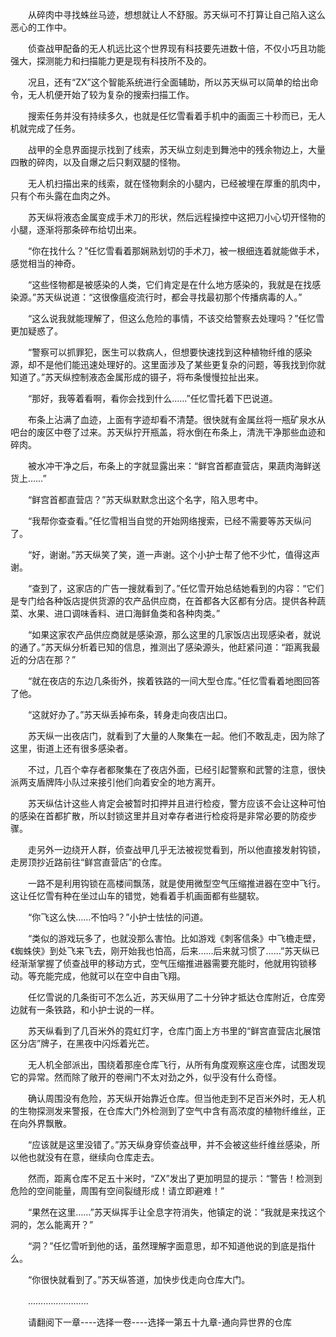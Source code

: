 <div class="read-content j_readContent" id="">
                <p>　　从碎肉中寻找蛛丝马迹，想想就让人不舒服。苏天纵可不打算让自己陷入这么恶心的工作中。<p>　　侦查战甲配备的无人机远比这个世界现有科技要先进数十倍，不仅小巧且功能强大，探测能力和扫描能力更是现有科技所不及的。<p>　　况且，还有“ZX”这个智能系统进行全面辅助，所以苏天纵可以简单的给出命令，无人机便开始了较为复杂的搜索扫描工作。<p>　　搜索任务并没有持续多久，也就是任忆雪看着手机中的画面三十秒而已，无人机就完成了任务。<p>　　战甲的全息界面提示找到了线索，苏天纵立刻走到舞池中的残余物边上，大量四散的碎肉，以及自爆之后只剩双腿的怪物。<p>　　无人机扫描出来的线索，就在怪物剩余的小腿内，已经被埋在厚重的肌肉中，只有个布头露在血肉之外。<p>　　苏天纵将液态金属变成手术刀的形状，然后远程操控中这把刀小心切开怪物的小腿，逐渐将那条碎布给切出来。<p>　　“你在找什么？”任忆雪看着那娴熟划切的手术刀，被一根细连着就能做手术，感觉相当的神奇。<p>　　“这些怪物都是被感染的人类，它们肯定是在什么地方感染的，我就是在找感染源。”苏天纵说道：“这很像瘟疫流行时，都会寻找最初那个传播病毒的人。”<p>　　“这么说我就能理解了，但这么危险的事情，不该交给警察去处理吗？”任忆雪更加疑惑了。<p>　　“警察可以抓罪犯，医生可以救病人，但想要快速找到这种植物纤维的感染源，却不是他们能迅速处理好的。这里面涉及了某些更复杂的问题，等我找到你就知道了。”苏天纵控制液态金属形成的镊子，将布条慢慢拉扯出来。<p>　　“那好，我等着看啊，看你会找到什么……”任忆雪托着下巴说道。<p>　　布条上沾满了血迹，上面有字迹却看不清楚。很快就有金属丝将一瓶矿泉水从吧台的废区中卷了过来。苏天纵拧开瓶盖，将水倒在布条上，清洗干净那些血迹和碎肉。<p>　　被水冲干净之后，布条上的字就显露出来：“鲜宫首都直营店，果蔬肉海鲜送货上……”<p>　　“鲜宫首都直营店？”苏天纵默默念出这个名字，陷入思考中。<p>　　“我帮你查查看。”任忆雪相当自觉的开始网络搜索，已经不需要等苏天纵问了。<p>　　“好，谢谢。”苏天纵笑了笑，道一声谢。这个小护士帮了他不少忙，值得这声谢。<p>　　“查到了，这家店的广告一搜就看到了。”任忆雪开始总结她看到的内容：“它们是专门给各种饭店提供货源的农产品供应商，在首都各大区都有分店。提供各种蔬菜、水果、进口调味香料、进口海鲜鱼类和各种肉类。”<p>　　“如果这家农产品供应商就是感染源，那么这里的几家饭店出现感染者，就说的通了。”苏天纵分析着已知的信息，推测出了感染源头，他赶紧问道：“距离我最近的分店在那？”<p>　　“就在夜店的东边几条街外，挨着铁路的一间大型仓库。”任忆雪看着地图回答了他。<p>　　“这就好办了。”苏天纵丢掉布条，转身走向夜店出口。<p>　　苏天纵一出夜店门，就看到了大量的人聚集在一起。他们不敢乱走，因为除了这里，街道上还有很多感染者。<p>　　不过，几百个幸存者都聚集在了夜店外面，已经引起警察和武警的注意，很快派两支盾牌阵小队过来接引他们向着安全的地方离开。<p>　　苏天纵估计这些人肯定会被暂时扣押并且进行检疫，警方应该不会让这种可怕的感染在首都扩散，所以封锁这里并且对幸存者进行检疫将是非常必要的防疫步骤。<p>　　走另外一边绕开人群，侦查战甲几乎无法被视觉看到，所以他直接发射钩锁，走房顶抄近路前往“鲜宫直营店”的仓库。<p>　　一路不是利用钩锁在高楼间飘荡，就是使用微型空气压缩推进器在空中飞行。这让任忆雪有种在坐过山车的错觉，她看着手机画面都有些腿软。<p>　　“你飞这么快……不怕吗？”小护士怯怯的问道。<p>　　“类似的游戏玩多了，也就没那么害怕。比如游戏《刺客信条》中飞檐走壁，《蜘蛛侠》到处飞来飞去，刚开始我也怕高，后来……后来就习惯了……”苏天纵已经渐渐掌握了侦查战甲的移动方式，空气压缩推进器需要充能时，他就用钩锁移动。等充能完成，他就可以在空中自由飞翔。<p>　　任忆雪说的几条街可不怎么近，苏天纵用了二十分钟才抵达仓库附近，仓库旁边就有一条铁路，和小护士说的一样。<p>　　苏天纵看到了几百米外的霓虹灯字，仓库门面上方书里的“鲜宫直营店北展馆区分店”牌子，在黑夜中闪烁着光芒。<p>　　无人机全部派出，围绕着那座仓库飞行，从所有角度观察这座仓库，试图发现它的异常。然而除了敞开的卷闸门不太对劲之外，似乎没有什么奇怪。<p>　　确认周围没有危险，苏天纵开始靠近仓库。但当他走到不足百米外时，无人机的生物探测发来警报，在仓库大门外检测到了空气中含有高浓度的植物纤维丝，正在向外界飘散。<p>　　“应该就是这里没错了。”苏天纵身穿侦查战甲，并不会被这些纤维丝感染，所以他也就没有在意，继续向仓库走去。<p>　　然而，距离仓库不足五十米时，“ZX”发出了更加明显的提示：“警告！检测到危险的空间能量，周围有空间裂缝形成！请立即避难！”<p>　　“果然在这里……”苏天纵挥手让全息字符消失，他镇定的说：“我就是来找这个洞的，怎么能离开？”<p>　　“洞？”任忆雪听到他的话，虽然理解字面意思，却不知道他说的到底是指什么。<p>　　“你很快就看到了。”苏天纵答道，加快步伐走向仓库大门。<p>　　……………………<p>　　请翻阅下一章----选择一卷----选择一第五十九章-通向异世界的仓库<p> 
            </div>